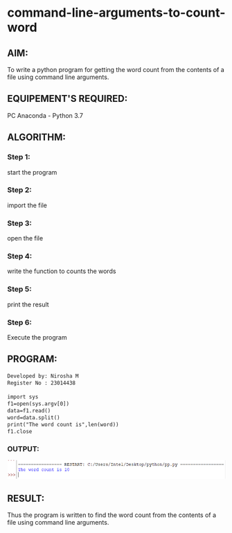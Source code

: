 # command-line-arguments-to-count-word
## AIM:
To write a python program for getting the word count from the contents of a file using command line arguments.
## EQUIPEMENT'S REQUIRED: 
PC
Anaconda - Python 3.7
## ALGORITHM: 
### Step 1:
start the program
### Step 2: 
 import the file
### Step 3: 
open the file
### Step 4:  
write the function to counts the words
### Step 5: 
print the result
### Step 6: 
Execute the program
## PROGRAM:
```
Developed by: Nirosha M
Register No : 23014438

import sys
f1=open(sys.argv[0])
data=f1.read()
word=data.split()
print("The word count is",len(word))
f1.close

```
### OUTPUT:
![Alt text](<Annotation 2023-12-26 092908.png>)


## RESULT:
Thus the program is written to find the word count from the contents of a file using command line arguments.
